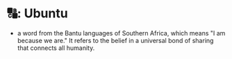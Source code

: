 # 🔠: **Ubuntu**

* a word from the Bantu languages of Southern Africa, which means "I am because we are." It refers to the belief in a universal bond of sharing that connects all humanity.